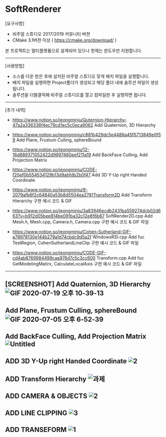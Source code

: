 # SoftRenderer

[요구사항]
- 비주얼 스튜디오 2017/2019 커뮤니티 버젼
- CMake 3.1버젼 이상 ( https://cmake.org/download/ )

본 프로젝트는 멀티플랫폼으로 설계되어 있으나 현재는 윈도우만 지원합니다. 

-----------------------------------------------------------------------------------------------------------


[사용방법]
- 소스를 다운 받은 후에 설치된 비주얼 스튜디오 맞게 배치 파일을 실행합니다. 
- 배치 파일을 실행하면 Project폴더가 생성되고 해당 폴더 내에 솔루션 파일이 생성됩니다. 
- 솔루션을 더블클릭해 비주얼 스튜디오를 열고 컴파일한 후 실행하면 됩니다.

-----------------------------------------------------------------------------------------------------------

[추가 내역]
- https://www.notion.so/jeongminju/Quternion-Hierarchy-47a2a336336f4ec79cd1ec5c0eca9062 Add Quaternion, 3D Hierarchy

- https://www.notion.so/jeongminju/c881b429dc5e4488a45f5713849e0f59 Add Plane, Frustum Culling, sphereBound

- https://www.notion.so/jeongminju/12-16d889371052422d9997460eef211a19 Add BackFace Culling, Add Projection Matrix

- https://www.notion.so/jeongminju/CODE-f20ef0b554534129b13d9abfdb2b0f47 Add 3D Y-Up right Handed Coordinate

- https://www.notion.so/jeongminju/9-2079afb6f2c64840a53b8d5504ea2781Transform2D Add Transform Hierarchy 구현 예시 코드 & GIF

- https://www.notion.so/jeongminju/3a83946ecdb2431ba559274dcb02d663?v=b912d05bee814be091ba32c12e8f6b87 SoftRender2D.cpp Add Mesh.h, Mesh.cpp, Camera.h, Camera.cpp 구현 예시 코드 & GIF 파일


- https://www.notion.so/jeongminju/Cohen-Sutherland-GIF-a78978130e144b279a1d74cbdc9d5a2f WindowsRSI.cpp Add fuc TestRegion, CohenSutherlandLineClip 구현 예시 코드 & GIF 파일


- https://www.notion.so/jeongminju/CODE-GIF-cd4ab8769984499caa976d7c5c3cc600 Transform.cpp Add fuc GetModelingMatirx, CalculateLocalAxis 구현 예시 코드 & GIF 파일

-----------------------------------------------------------------------------------------------------------


[SCREENSHOT]
Add Quaternion, 3D Hierarchy
![GIF 2020-07-19 오후 10-39-13](https://user-images.githubusercontent.com/43086720/87876258-d41ac380-ca11-11ea-97f9-240aae35edf7.gif)
-----------------------------------------------------------------------------------------------------------

Add Plane, Frustum Culling, sphereBound
![GIF 2020-07-05 오후 6-52-39](https://user-images.githubusercontent.com/43086720/86534537-1de4b380-bf14-11ea-860e-693971f29ae9.gif)
-----------------------------------------------------------------------------------------------------------

Add BackFace Culling, Add Projection Matrix
![Untitled](https://user-images.githubusercontent.com/43086720/85734426-ffbecc80-b737-11ea-8ab6-a9c070fc842b.png)
-----------------------------------------------------------------------------------------------------------

ADD 3D Y-Up right Handed Coordinate
![2](https://user-images.githubusercontent.com/43086720/85066314-b1ff0d00-b1e9-11ea-9338-6ce7fa60b4d1.gif)
-----------------------------------------------------------------------------------------------------------

ADD Transform Hierarchy
![과제](https://user-images.githubusercontent.com/43086720/83903795-bbc05380-a799-11ea-9214-a7b864c58829.gif)
-----------------------------------------------------------------------------------------------------------

ADD CAMERA & OBJECTS
![2](https://user-images.githubusercontent.com/43086720/82487853-e95e9900-9b19-11ea-8824-1e5b5449855d.gif)
-----------------------------------------------------------------------------------------------------------

ADD LINE CLIPPING
![3](https://user-images.githubusercontent.com/43086720/81183632-5a666280-8fea-11ea-9578-acadfaa35aaf.gif)
-----------------------------------------------------------------------------------------------------------

ADD TRANSEFORM
![1](https://user-images.githubusercontent.com/43086720/81069805-5caebb00-8f1d-11ea-9adc-292800fbbfc7.gif)
-----------------------------------------------------------------------------------------------------------

